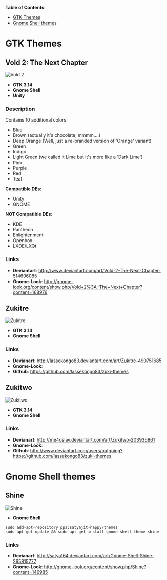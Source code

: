 **Table of Contents:**
* [GTK Themes](#gtk+Themes)
* [Gnome Shell themes](#gnome-shell-themes)


# GTK Themes

## Vold 2: The Next Chapter
![Vold 2](http://orig07.deviantart.net/fc23/f/2015/089/5/5/vold_2__the_next_chapter_by_thearakattack-d8ifq1h.jpg)

* **GTK 3.14**
* **Gnome Shell**
* **Unity**

### Description
Contains 10 additional colors:
- Blue
- Brown (actually it's chocolate, mmmm....)
- Deep Orange (Well, just a re-branded version of 'Orange' variant)
- Green
- Indigo
- Light Green (we called it Lime but it's more like a 'Dark Lime')
- Pink
- Purple
- Red
- Teal

**Compatible DEs:**
- Unity
- GNOME

**NOT Compatible DEs:**
- KDE
- Pantheon
- Enlightenment
- Openbox
- LXDE/LXQt

### Links
* **Deviantart**: http://www.deviantart.com/art/Vold-2-The-Next-Chapter-514696085
* **Gnome-Look**: http://gnome-look.org/content/show.php/Vold+2%3A+The+Next+Chapter?content=168976

## Zukitre
![Zukitre](http://fc09.deviantart.net/fs70/f/2014/298/f/d/zukitre_by_lassekongo83-d846if9.png)

* **GTK 3.14**
* **Gnome Shell**

### Links
* **Devianart**: http://lassekongo83.deviantart.com/art/Zukitre-490751685
* **Gnome-Look**:
* **Github**: https://github.com/lassekongo83/zuki-themes

## Zukitwo
![Zukitwo](http://fc07.deviantart.net/fs70/f/2014/088/4/8/zukitwo_by_lassekongo83-d3df2ot.jpg)

* **GTK 3.14**
* **Gnome Shell**

### Links
* **Devianart**: http://me4oslav.deviantart.com/art/Zukitwo-203936861
* **Gnome-Look**:
* **Github**: http://www.deviantart.com/users/outgoing?https://github.com/lassekongo83/zuki-themes

# Gnome Shell themes

## Shine
![Shine](http://fc03.deviantart.net/fs70/i/2012/174/b/a/gnome_shell___shine_by_satya164-d4e9crl.png)

* **Gnome Shell**

```
sudo add-apt-repository ppa:satyajit-happy/themes
sudo apt-get update && sudo apt-get install gnome-shell-theme-shine
```

### Links
* **Devianart**: http://satya164.deviantart.com/art/Gnome-Shell-Shine-265815777
*  **Gnome-Look**: http://gnome-look.org/content/show.php/Shine?content=146985
